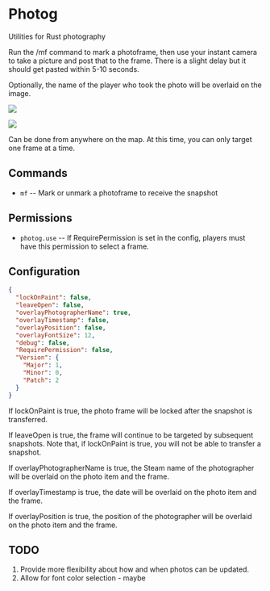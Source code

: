 # Photog
Utilities for Rust photography

Run the /mf command to mark a photoframe, then use your instant camera to take a picture and post that to the frame.  There is a slight delay but it should get pasted within 5-10 seconds.

Optionally, the name of the player who took the photo will be overlaid on the image.

![](https://i.imgur.com/nI5k950.jpeg)

![](https://i.imgur.com/g0IuPB1.jpeg)

Can be done from anywhere on the map.  At this time, you can only target one frame at a time.

## Commands

  - `mf` -- Mark or unmark a photoframe to receive the snapshot

## Permissions

  - `photog.use` -- If RequirePermission is set in the config, players must have this permission to select a frame.

## Configuration

```json
{
  "lockOnPaint": false,
  "leaveOpen": false,
  "overlayPhotographerName": true,
  "overlayTimestamp": false,
  "overlayPosition": false,
  "overlayFontSize": 12,
  "debug": false,
  "RequirePermission": false,
  "Version": {
    "Major": 1,
    "Minor": 0,
    "Patch": 2
  }
}
```

If lockOnPaint is true, the photo frame will be locked after the snapshot is transferred.

If leaveOpen is true, the frame will continue to be targeted by subsequent snapshots.  Note that, if lockOnPaint is true, you will not be able to transfer a snapshot.

If overlayPhotographerName is true, the Steam name of the photographer will be overlaid on the photo item and the frame.

If overlayTimestamp is true, the date will be overlaid on the photo item and the frame.

If overlayPosition is true, the position of the photographer will be overlaid on the photo item and the frame.

## TODO
  1. Provide more flexibility about how and when photos can be updated.
  2. Allow for font color selection - maybe

